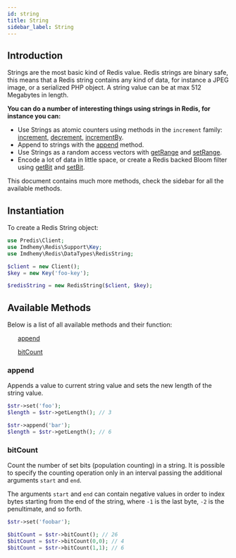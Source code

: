 ```yaml
---
id: string
title: String
sidebar_label: String
---
```


## Introduction
Strings are the most basic kind of Redis value. Redis strings are binary safe, this means that a Redis string contains any kind of data, for instance a JPEG image, or a serialized PHP object. A string value can be at max 512 Megabytes in length.

**You can do a number of interesting things using strings in Redis, for instance you can:**
- Use Strings as atomic counters using methods in the `increment` family: [increment](#increment), [decrement](#decrement), [incrementBy](#incrementby).
- Append to strings with the [append](#append) method.
- Use Strings as a random access vectors with [getRange](#getrange) and [setRange](#setrange).
- Encode a lot of data in little space, or create a Redis backed Bloom filter using [getBit](#getbit) and [setBit](#setbit).

This document contains much more methods, check the sidebar for all the available methods.

## Instantiation
To create a Redis String object:
```php
use Predis\Client;
use Imdhemy\Redis\Support\Key;
use Imdhemy\Redis\DataTypes\RedisString;

$client = new Client();
$key = new Key('foo-key');

$redisString = new RedisString($client, $key);
```

## Available Methods
Below is a list of all available methods and their function:

<div class="gridBlock">
   <!-- Element Start -->
    <div class="blockElement threeByGridBlock">
        <div class="blockContent">
            <ul style="list-style-type: none">
                 <li><a href="#append">append</a></li>
            </ul>
        </div>
    </div>
    <!-- Element End -->
     <!-- Element Start -->
        <div class="blockElement threeByGridBlock">
            <div class="blockContent">
                <ul style="list-style-type: none">
                     <li><a href="#bitcount">bitCount</a></li>
                </ul>
            </div>
        </div>
        <!-- Element End -->
</div>

### append
Appends a value to current string value and sets the new length of the string value.

```php
$str->set('foo');
$length = $str->getLength(); // 3

$str->append('bar');
$length = $str->getLength(); // 6
```

### bitCount
Count the number of set bits (population counting) in a string. It is possible to specify the counting operation only in an interval passing the additional arguments `start` and `end`.

The arguments `start` and `end` can contain negative values in order to index bytes starting from the end of the string, where `-1` is the last byte, `-2` is the penultimate, and so forth.

```php
$str->set('foobar');

$bitCount = $str->bitCount(); // 26
$bitCount = $str->bitCount(0,0); // 4
$bitCount = $str->bitCount(1,1); // 6
```